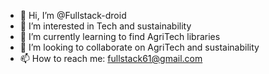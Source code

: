 - 👋 Hi, I’m @Fullstack-droid
- 👀 I’m interested in Tech and sustainability
- 🌱 I’m currently learning to find AgriTech libraries
- 💞️ I’m looking to collaborate on AgriTech and sustainability
- 📫 How to reach me: fullstack61@gmail.com

<!---
Fullstack-droid/Fullstack-droid is a ✨ special ✨ repository because its `README.md` (this file) appears on your GitHub profile.
You can click the Preview link to take a look at your changes.
--->
